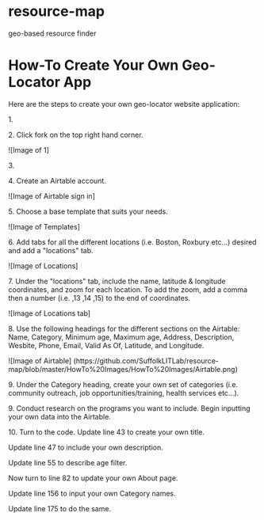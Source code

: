 # resource-map
geo-based resource finder
# How-To Create Your Own Geo-Locator App
Here are the steps to create your own geo-locator website application:
<p> 1. 
<p> 2. Click fork on the top right hand corner.
<p> ![Image of 1] 
<p> 3. 
<p> 4. Create an Airtable account.
<p> ![Image of Airtable sign in]
<p> 5. Choose a base template that suits your needs.
<p> ![Image of Templates]
<p> 6. Add tabs for all the different locations (i.e. Boston, Roxbury etc...) desired and add a "locations" tab.
<p> ![Image of Locations] 
<p> 7. Under the "locations" tab, include the name, latitude & longitude coordinates, and zoom for each location. To add the zoom, add a comma then a number (i.e. ,13 ,14 ,15) to the end of coordinates. 
<p> ![Image of Locations tab]
<p> 8. Use the following headings for the different sections on the Airtable: Name, Category, Minimum age, Maximum age, Address, Description, Wesbite, Phone, Email, Valid As Of, Latitude, and Longitude. 
 <p> ![Image of Airtable] (https://github.com/SuffolkLITLab/resource-map/blob/master/HowTo%20Images/HowTo%20Images/Airtable.png)
<p> 9. Under the Category heading, create your own set of categories (i.e. community outreach, job opportunities/training, health services etc...).
<p> 9. Conduct research on the programs you want to include. Begin inputting your own data into the Airtable.
<p> 10. Turn to the code. Update line 43 to create your own title.
<p> Update line 47 to include your own description. 
<p> Update line 55 to describe age filter.
<p> Now turn to line 82 to update your own About page. 
<p> Update line 156 to input your own Category names. 
<p> Update line 175 to do the same.
<p> 
